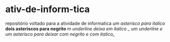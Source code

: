 # ativ-de-inform-tica
repositório  voltado para a atividade de informatica
*um asterisco para italico*
**dois asteriscos para negrito**
_m underline deixa em italico_
*_ um  underline e um asterisco para deixar com negrito e com italico_*

